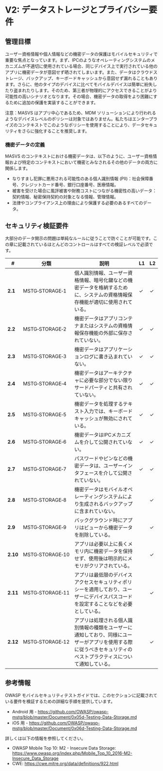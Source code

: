 # V2: データストレージとプライバシー要件

## 管理目標

ユーザー資格情報や個人情報などの機密データの保護はモバイルセキュリティで重要な焦点となっています。まず、IPCのようなオペレーティングシステムのメカニズムが不適切に使用されている場合、同じデバイス上で実行されている他のアプリに機密データが意図せず晒されてしまいます。また、データはクラウドストレージ、バックアップ、キーボードキャッシュから意図せず漏れることもあります。さらに、他のタイプのデバイスに比べてモバイルデバイスは簡単に紛失したり盗まれたりします。そのため、第三者が物理的にアクセスできることがより可能性の高いシナリオとなります。その場合、機密データの取得をより困難にするために追加の保護を実装することができます。

注意：MASVS はアプリ中心であるため、MDM ソリューションにより行われるようなデバイスレベルのポリシーは対象ではありません。私たちはエンタープライズのコンテキストでこのようなポリシーを使用することにより、データセキュリティをさらに強化することを推奨します。

### 機密データの定義

MASVS のコンテキストにおける機密データは、以下のように、ユーザー資格情報および特定のコンテキストにおいて機密とみなされるその他のデータの両方に関係します。

- なりすまし犯罪に悪用される可能性のある個人識別情報 (PII)：社会保障番号、クレジットカード番号、銀行口座番号、医療情報。
- 被害を受けた場合に風評被害や財務コストにつながる機密性の高いデータ：契約情報、秘密保持契約の対象となる情報、管理情報。
- 法律やコンプライアンス上の理由により保護する必要のあるすべてのデータ。

<div style="page-break-after: always;"></div>

## セキュリティ検証要件

大部分のデータ開示の問題は単純なルールに従うことで防ぐことが可能です。この章に記載されているほとんどのコントロールはすべての検証レベルで必須です。

| # | 分類 | 説明 | L1 | L2 |
| --- | --- | --- | --- | --- |
| **2.1** | MSTG‑STORAGE‑1 | 個人識別情報、ユーザー資格情報、暗号化鍵などの機密データを格納するために、システムの資格情報保存機能が適切に使用されている。 | ✓ | ✓ |
| **2.2** | MSTG‑STORAGE‑2 | 機密データはアプリコンテナまたはシステムの資格情報保存機能の外部に保存されていない。 | ✓ | ✓ |
| **2.3** | MSTG‑STORAGE‑3 | 機密データはアプリケーションログに書き込まれていない。 | ✓ | ✓ |
| **2.4** | MSTG‑STORAGE‑4 | 機密データはアーキテクチャに必要な部分でない限りサードパーティと共有されていない。 | ✓ | ✓ |
| **2.5** | MSTG‑STORAGE‑5 | 機密データを処理するテキスト入力では、キーボードキャッシュが無効にされている。 | ✓ | ✓ |
| **2.6** | MSTG‑STORAGE‑6 | 機密データはIPCメカニズムを介して公開されていない。 | ✓ | ✓ |
| **2.7** | MSTG‑STORAGE‑7 | パスワードやピンなどの機密データは、ユーザーインタフェースを介して公開されていない。 | ✓ | ✓ |
| **2.8** | MSTG‑STORAGE‑8 | 機密データはモバイルオペレーティングシステムにより生成されるバックアップに含まれていない。 |   | ✓ |
| **2.9** | MSTG‑STORAGE‑9 | バックグラウンド時にアプリはビューから機密データを削除している。 |  | ✓ |
| **2.10** | MSTG‑STORAGE‑10 | アプリは必要以上に長くメモリ内に機密データを保持せず、使用後は明示的にメモリがクリアされている。 |  | ✓ |
| **2.11** | MSTG‑STORAGE‑11 | アプリは最低限のデバイスアクセスセキュリティポリシーを適用しており、ユーザーにデバイスパスコードを設定することなどを必要としている。 |  | ✓ |
| **2.12** | MSTG‑STORAGE‑12 | アプリは処理される個人識別情報の種類をユーザーに通知しており、同様にユーザーがアプリを使用する際に従うべきセキュリティのベストプラクティスについて通知している。 |  | ✓ |

## 参考情報

OWASP モバイルセキュリティテストガイドでは、このセクションに記載されている要件を検証するための詳細な手順を提供しています。

- Android 用 - <https://github.com/OWASP/owasp-mstg/blob/master/Document/0x05d-Testing-Data-Storage.md>
- iOS 用 - <https://github.com/OWASP/owasp-mstg/blob/master/Document/0x06d-Testing-Data-Storage.md>

詳しくは以下の情報を参照してください。

- OWASP Mobile Top 10: M2 - Insecure Data Storage: <https://www.owasp.org/index.php/Mobile_Top_10_2016-M2-Insecure_Data_Storage>
- CWE: <https://cwe.mitre.org/data/definitions/922.html>
